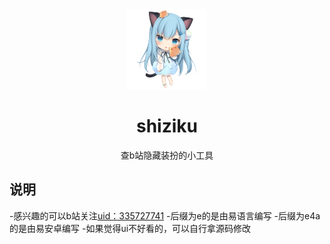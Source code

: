 <div align="center">
<img alt="LOGO" src="https://github.com/cyh946/shiziku/blob/main/shiziku.png" width="128" height="128" />
  
# shiziku
  
查b站隐藏装扮的小工具

</div>

## 说明

-感兴趣的可以b站关注[uid：335727741](https://space.bilibili.com/335727741)
-后缀为e的是由易语言编写
-后缀为e4a的是由易安卓编写
-如果觉得ui不好看的，可以自行拿源码修改
